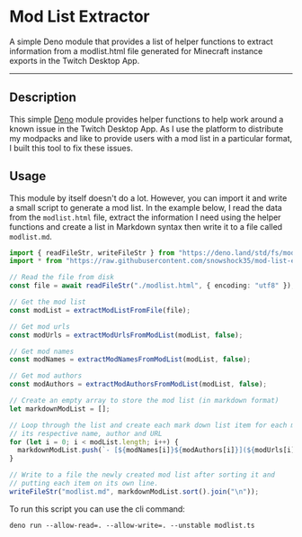 # Mod List Extractor

A simple Deno module that provides a list of helper functions to extract information from a modlist.html file generated for Minecraft instance exports in the Twitch Desktop App.

---

## Description

This simple [Deno](https://deno.land) module provides helper functions to help work around a known issue in the Twitch Desktop App. As I use the platform to distribute my modpacks and like to provide users with a mod list in a particular format, I built this tool to fix these issues.

## Usage

This module by itself doesn't do a lot. However, you can import it and write a small script to generate a mod list. In the example below, I read the data from the `modlist.html` file, extract the information I need using the helper functions and create a list in Markdown syntax then write it to a file called `modlist.md`.

```typescript
import { readFileStr, writeFileStr } from "https://deno.land/std/fs/mod.ts";
import * from "https://raw.githubusercontent.com/snowshock35/mod-list-extractor/default/mod.ts"

// Read the file from disk
const file = await readFileStr("./modlist.html", { encoding: "utf8" });

// Get the mod list
const modList = extractModListFromFile(file);

// Get mod urls
const modUrls = extractModUrlsFromModList(modList, false);

// Get mod names
const modNames = extractModNamesFromModList(modList, false);

// Get mod authors
const modAuthors = extractModAuthorsFromModList(modList, false);

// Create an empty array to store the mod list (in markdown format)
let markdownModList = [];

// Loop through the list and create each mark down list item for each mod with
// its respective name, author and URL
for (let i = 0; i < modList.length; i++) {
  markdownModList.push(`- [${modNames[i]}${modAuthors[i]}](${modUrls[i]})`);
}

// Write to a file the newly created mod list after sorting it and
// putting each item on its own line.
writeFileStr("modlist.md", markdownModList.sort().join("\n"));
```

To run this script you can use the cli command:

`deno run --allow-read=. --allow-write=. --unstable modlist.ts`
